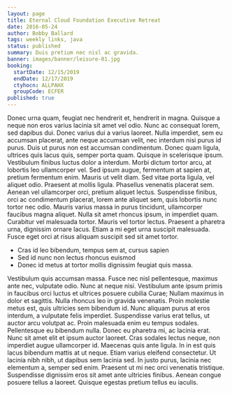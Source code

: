 ```yaml
---
layout: page
title: Eternal Cloud Foundation Executive Retreat
date: 2016-05-24
author: Bobby Ballard
tags: weekly links, java
status: published
summary: Duis pretium nec nisl ac gravida.
banner: images/banner/leisure-01.jpg
booking:
  startDate: 12/15/2019
  endDate: 12/17/2019
  ctyhocn: ALLPAHX
  groupCode: ECFER
published: true
---
```

Donec urna quam, feugiat nec hendrerit et, hendrerit in magna. Quisque a neque non eros varius lacinia sit amet vel odio. Nunc ac consequat lorem, sed dapibus dui. Donec varius dui a varius laoreet. Nulla imperdiet, sem eu accumsan placerat, ante neque accumsan velit, nec interdum nisi purus id purus. Duis ut purus non est accumsan condimentum. Donec quam ligula, ultrices quis lacus quis, semper porta quam. Quisque in scelerisque ipsum. Vestibulum finibus luctus dolor a interdum.
Morbi dictum tortor arcu, at lobortis leo ullamcorper vel. Sed ipsum augue, fermentum at sapien at, pretium fermentum enim. Mauris ut velit diam. Sed vitae porta ligula, vel aliquet odio. Praesent at mollis ligula. Phasellus venenatis placerat sem. Aenean vel ullamcorper orci, pretium aliquet lectus. Suspendisse finibus, orci ac condimentum placerat, lorem ante aliquet sem, quis lobortis nunc tortor nec odio. Mauris varius massa in purus tincidunt, ullamcorper faucibus magna aliquet. Nulla sit amet rhoncus ipsum, in imperdiet quam. Curabitur vel malesuada tortor. Mauris vel tortor lectus. Praesent a pharetra urna, dignissim ornare lacus. Etiam a mi eget urna suscipit malesuada. Fusce eget orci at risus aliquam suscipit sed sit amet tortor.

* Cras id leo bibendum, tempus sem at, cursus sapien
* Sed id nunc non lectus rhoncus euismod
* Donec id metus at tortor mollis dignissim feugiat quis massa.

Vestibulum quis accumsan massa. Fusce nec nisl pellentesque, maximus ante nec, vulputate odio. Nunc at neque nisi. Vestibulum ante ipsum primis in faucibus orci luctus et ultrices posuere cubilia Curae; Nullam maximus in dolor et sagittis. Nulla rhoncus leo in gravida venenatis. Proin molestie metus est, quis ultricies sem bibendum id. Nunc aliquam purus at eros interdum, a vulputate felis imperdiet. Suspendisse varius erat tellus, ut auctor arcu volutpat ac. Proin malesuada enim eu tempus sodales. Pellentesque eu bibendum nulla. Donec eu pharetra mi, ac lacinia erat. Nunc sit amet elit et ipsum auctor laoreet. Cras sodales lectus neque, non imperdiet augue ullamcorper id. Maecenas quis ante ligula. In in est quis lacus bibendum mattis at ut neque.
Etiam varius eleifend consectetur. Ut lacinia nibh nibh, ut dapibus sem lacinia sed. In justo purus, lacinia nec elementum a, semper sed enim. Praesent ut mi nec orci venenatis tristique. Suspendisse dignissim eros sit amet ante ultricies finibus. Aenean congue posuere tellus a laoreet. Quisque egestas pretium tellus eu iaculis.
